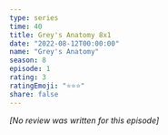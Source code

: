 ```yaml
---
type: series
time: 40
title: Grey's Anatomy 8x1
date: "2022-08-12T00:00:00"
name: "Grey's Anatomy"
season: 8
episode: 1
rating: 3
ratingEmoji: "⭐️⭐️⭐️"
share: false
---
```


*[No review was written for this episode]*
